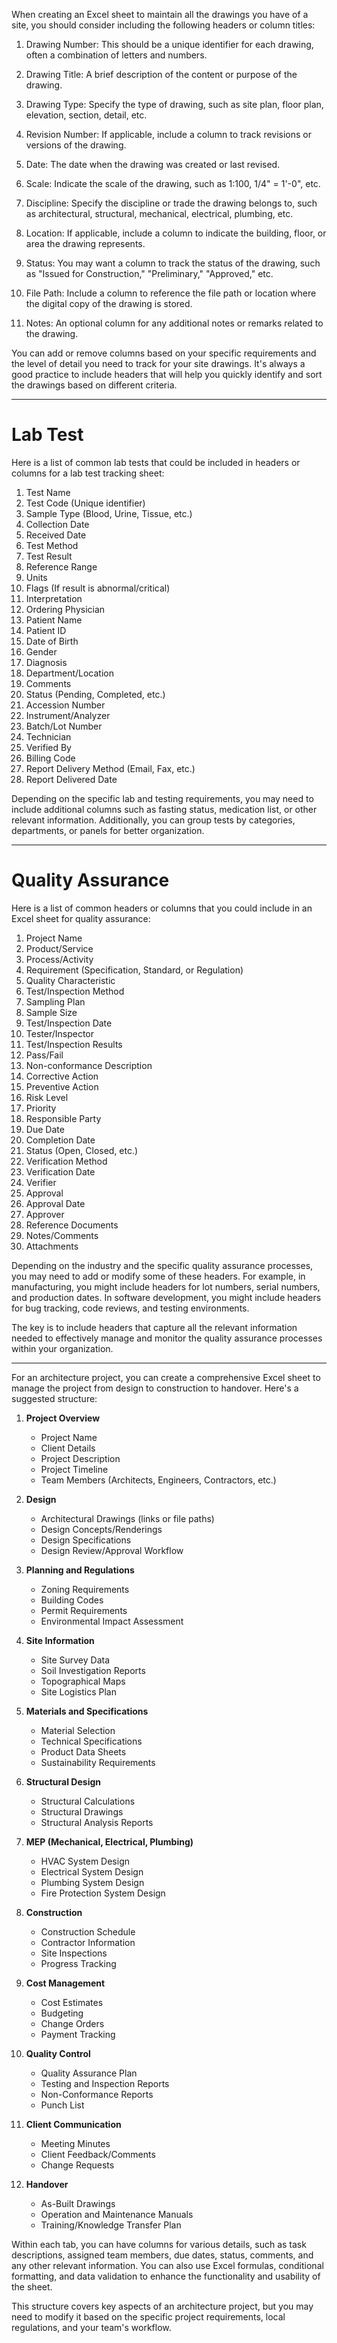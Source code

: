 When creating an Excel sheet to maintain all the drawings you have of a site, you should consider including the following headers or column titles:

1. Drawing Number: This should be a unique identifier for each drawing, often a combination of letters and numbers.

2. Drawing Title: A brief description of the content or purpose of the drawing.

3. Drawing Type: Specify the type of drawing, such as site plan, floor plan, elevation, section, detail, etc.

4. Revision Number: If applicable, include a column to track revisions or versions of the drawing.

5. Date: The date when the drawing was created or last revised.

6. Scale: Indicate the scale of the drawing, such as 1:100, 1/4" = 1'-0", etc.

7. Discipline: Specify the discipline or trade the drawing belongs to, such as architectural, structural, mechanical, electrical, plumbing, etc.

8. Location: If applicable, include a column to indicate the building, floor, or area the drawing represents.

9. Status: You may want a column to track the status of the drawing, such as "Issued for Construction," "Preliminary," "Approved," etc.

10. File Path: Include a column to reference the file path or location where the digital copy of the drawing is stored.

11. Notes: An optional column for any additional notes or remarks related to the drawing.

You can add or remove columns based on your specific requirements and the level of detail you need to track for your site drawings. It's always a good practice to include headers that will help you quickly identify and sort the drawings based on different criteria.


---

# Lab Test

Here is a list of common lab tests that could be included in headers or columns for a lab test tracking sheet:

1. Test Name
2. Test Code (Unique identifier)
3. Sample Type (Blood, Urine, Tissue, etc.)
4. Collection Date
5. Received Date
6. Test Method
7. Test Result
8. Reference Range
9. Units
10. Flags (If result is abnormal/critical)
11. Interpretation
12. Ordering Physician
13. Patient Name
14. Patient ID
15. Date of Birth
16. Gender
17. Diagnosis
18. Department/Location
19. Comments
20. Status (Pending, Completed, etc.)
21. Accession Number
22. Instrument/Analyzer
23. Batch/Lot Number
24. Technician
25. Verified By
26. Billing Code
27. Report Delivery Method (Email, Fax, etc.)
28. Report Delivered Date

Depending on the specific lab and testing requirements, you may need to include additional columns such as fasting status, medication list, or other relevant information. Additionally, you can group tests by categories, departments, or panels for better organization.


---


# Quality Assurance

Here is a list of common headers or columns that you could include in an Excel sheet for quality assurance:

1. Project Name
2. Product/Service
3. Process/Activity
4. Requirement (Specification, Standard, or Regulation)
5. Quality Characteristic
6. Test/Inspection Method
7. Sampling Plan
8. Sample Size
9. Test/Inspection Date
10. Tester/Inspector
11. Test/Inspection Results
12. Pass/Fail
13. Non-conformance Description
14. Corrective Action
15. Preventive Action
16. Risk Level
17. Priority
18. Responsible Party
19. Due Date
20. Completion Date
21. Status (Open, Closed, etc.)
22. Verification Method
23. Verification Date
24. Verifier
25. Approval
26. Approval Date
27. Approver
28. Reference Documents
29. Notes/Comments
30. Attachments

Depending on the industry and the specific quality assurance processes, you may need to add or modify some of these headers. For example, in manufacturing, you might include headers for lot numbers, serial numbers, and production dates. In software development, you might include headers for bug tracking, code reviews, and testing environments.

The key is to include headers that capture all the relevant information needed to effectively manage and monitor the quality assurance processes within your organization.


---


For an architecture project, you can create a comprehensive Excel sheet to manage the project from design to construction to handover. Here's a suggested structure:

1. **Project Overview**
   - Project Name
   - Client Details
   - Project Description
   - Project Timeline
   - Team Members (Architects, Engineers, Contractors, etc.)

2. **Design**
   - Architectural Drawings (links or file paths)
   - Design Concepts/Renderings
   - Design Specifications
   - Design Review/Approval Workflow

3. **Planning and Regulations**
   - Zoning Requirements
   - Building Codes
   - Permit Requirements
   - Environmental Impact Assessment

4. **Site Information**
   - Site Survey Data
   - Soil Investigation Reports
   - Topographical Maps
   - Site Logistics Plan

5. **Materials and Specifications**
   - Material Selection
   - Technical Specifications
   - Product Data Sheets
   - Sustainability Requirements

6. **Structural Design**
   - Structural Calculations
   - Structural Drawings
   - Structural Analysis Reports

7. **MEP (Mechanical, Electrical, Plumbing)**
   - HVAC System Design
   - Electrical System Design
   - Plumbing System Design
   - Fire Protection System Design

8. **Construction**
   - Construction Schedule
   - Contractor Information
   - Site Inspections
   - Progress Tracking

9. **Cost Management**
   - Cost Estimates
   - Budgeting
   - Change Orders
   - Payment Tracking

10. **Quality Control**
    - Quality Assurance Plan
    - Testing and Inspection Reports
    - Non-Conformance Reports
    - Punch List

11. **Client Communication**
    - Meeting Minutes
    - Client Feedback/Comments
    - Change Requests

12. **Handover**
    - As-Built Drawings
    - Operation and Maintenance Manuals
    - Training/Knowledge Transfer Plan

Within each tab, you can have columns for various details, such as task descriptions, assigned team members, due dates, status, comments, and any other relevant information. You can also use Excel formulas, conditional formatting, and data validation to enhance the functionality and usability of the sheet.

This structure covers key aspects of an architecture project, but you may need to modify it based on the specific project requirements, local regulations, and your team's workflow.